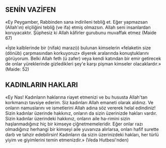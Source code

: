 ## SENİN VAZİFEN

«Ey Peygamber, Rabbinden sana indirile­ni tebliğ et. Eğer yapmazsan (Allah'ın) elçili­ğini tebliğ (ve ifa) etmiş olmazsın. Allah seni insanlardan koruyacaktır. Şüphesiz ki Allah kâfirler gurubunu muvaffak etmez (Maide 67)

«İşte kalblerinde bir (nifak) maraz(ı) bu­lunan kimselerin «felaketin size (dönüb) çarpmasından korkuyoruz» diyerek aralarında ko­nuştuklarını görüyorum. Belki Allah feth (ü za­fer) veya kendi katından bir emir getirecek de onlar yüreklerinde gizledikleri şey'e karşı pişman kimseler olacaklardır.» (Maide: 52)

## KADINLARIN HAKLARI

«Ey Nas! Kadınların haklarına riayet et­menizi ve bu hususta Allah'tan korkmanızı tavsiye ederim. Siz kadınları Allah emaneti olarak aldınız. Ve onların namuslarını ve is­metlerini Allah adına söz vererek helal edin­diniz! Sizin kadınlar üzerinde hakkınız, onla­rın da sizin üzerinizde hakları vardır. Sizin kadınlar üzerindeki hakkınız, onların aile ha-rimini sizin haşlanmadığınız hiç bir kimseye çiğnetmemeleridir. Eğer onlar razı olmadığınız herhangi bir kimseyi aile yuvanıza alırlarsa, onları hafif surette darb ve tahzir edebilirsin! Kadınların da sizin üzerinizdeki hakları, her türlü yiyim ve giyimlerini temin etmenizdir.» (Veda Hutbesi'nden)
